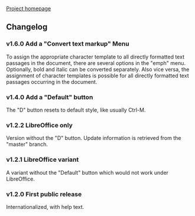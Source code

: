 [Project homepage](index)

## Changelog

### v1.6.0 Add a "Convert text markup" Menu 

To assign the appropriate character template to all directly formatted 
text passages in the document, there are several options in the "emph" menu. 
Optionally, bold and italic can be converted separately. 
Also vice versa, the assignment of character templates is possible for all 
directly formatted text passages occurring in the document.


### v1.4.0 Add a "Default" button

The "D" button resets to default style, like usually Ctrl-M. 


### v1.2.2 LibreOffice only

Version without the "D" button. Update information is retrieved from the
"master" branch.


### v1.2.1 LibreOffice variant
A variant without the "Default" button which would not work under
LibreOffice.


### v1.2.0 First public release

Internationalized, with help text.